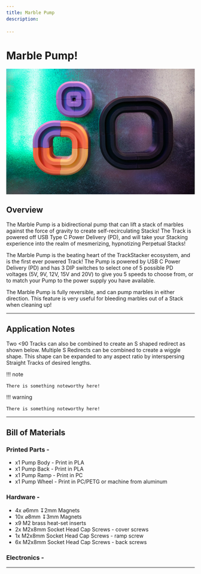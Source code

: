 ```yaml
---
title: Marble Pump
description: 

---
```


# **Marble Pump!**

<img src="/img/TRACKS/stx-90-family.jpg" style="display: block; margin: auto;">


## **Overview**

The Marble Pump is a bidirectional pump that can lift a stack of marbles against the force of gravity to create self-recirculating Stacks! The Track is powered off USB Type C Power Delivery (PD), and will take your Stacking experience into the realm of mesmerizing, hypnotizing Perpetual Stacks!

The Marble Pump is the beating heart of the TrackStacker ecosystem, and is the first ever powered Track! The Pump is powered by USB C Power Delivery (PD) and has 3 DIP switches to select one of 5 possible PD voltages (5V, 9V, 12V, 15V and 20V) to give you 5 speeds to choose from, or to match your Pump to the power supply you have available.

The Marble Pump is fully reversible, and can pump marbles in either direction. This feature is very useful for bleeding marbles out of a Stack when cleaning up!

---

## **Application Notes**

Two <90 Tracks can also be combined to create an S shaped redirect as shown below. Multiple S Redirects can be combined to create a wiggle shape. This shape can be expanded to any aspect ratio by interspersing Straight Tracks of desired lengths.

!!! note 

	There is something noteworthy here!


!!! warning

	There is something noteworthy here!


---

## **Bill of Materials**

### **Printed Parts -**

- x1 Pump Body - Print in PLA
- x1 Pump Back - Print in PLA
- x1 Pump Ramp - Print in PC
- x1 Pump Wheel - Print in PC/PETG or machine from aluminum

### **Hardware -**

- 4x ⌀6mm ↧2mm  Magnets
- 10x ⌀8mm ↧3mm Magnets
- x9 M2 brass heat-set inserts
- 2x M2x8mm Socket Head Cap Screws - cover screws
- 1x M2x8mm Socket Head Cap Screws - ramp screw
- 6x M2x8mm Socket Head Cap Screws - back screws


### **Electronics -**



---